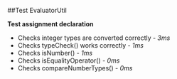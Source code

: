 ##Test EvaluatorUtil

**Test assignment declaration**
- Checks integer types are converted correctly - *3ms* 
- Checks typeCheck() works correctly - *1ms* 
- Checks isNumber() - *1ms* 
- Checks isEqualityOperator() - *0ms* 
- Checks compareNumberTypes() - *0ms* 


